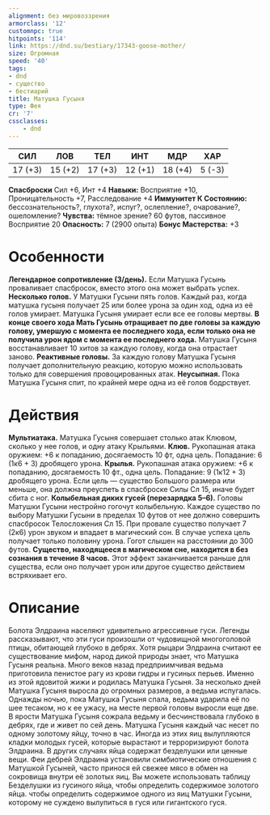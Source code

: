 ```yaml
---
alignment: без мировоззрения
armorclass: '12'
customnpc: true
hitpoints: '114'
link: https://dnd.su/bestiary/17343-goose-mother/
size: Огромная
speed: '40'
tags:
- dnd
- существо
- бестиарий
title: Матушка Гусыня
type: Фея
cr: '7'
cssclasses:
    - dnd
---
```



| СИЛ | ЛОВ | ТЕЛ | ИНТ | МДР | ХАР |
|---|---|---|---|---|---|
| 17 (+3) | 15 (+2) | 17 (+3) | 12 (+1) | 18 (+4) | 5 (-3) |
**Спасброски** Сил +6, Инт +4
**Навыки:** Восприятие +10, Проницательность +7, Расследование +4
**Иммунитет К Состоянию:** бессознательность?, глухота?, испуг?, ослепление?, очарование?, ошеломление?
**Чувства:** тёмное зрение? 60 футов, пассивное Восприятие 20
**Опасность:** 7 (2900 опыта)
**Бонус Мастерства:** +3


# Особенности
**Легендарное сопротивление (3/день).** Если Матушка Гусынь проваливает спасбросок, вместо этого она может выбрать успех.
**Несколько голов.** У Матушки Гусыни пять голов. Каждый раз, когда матушка гусыня получает 25 или более урона за один ход, одна из её голов умирает. Матушка Гусыня умирает если все ее головы мертвы.
**В конце своего хода Мать Гусынь отращивает по две головы за каждую голову, умершую с момента ее последнего хода, если только она не получила урон ядом с момента ее последнего хода.** Матушка Гусыня восстанавливает 10 хитов за каждую голову, когда она отрастает заново.
**Реактивные головы.** За каждую голову Матушка Гусыня получает дополнительную реакцию, которую можно использовать только для совершения провоцированных атак.
**Неусыпная.** Пока Матушка Гусыня спит, по крайней мере одна из её голов бодрствует.


# Действия
**Мультиатака.** Матушка Гусыня совершает столько атак Клювом, сколько у нее голов, и одну атаку Крыльями.
**Клюв.** Рукопашная атака оружием: +6 к попаданию, досягаемость 10 фт, одна цель. Попадание: 6 (1к6 + 3) дробящего урона.
**Крылья.** Рукопашная атака оружием: +6 к попаданию, досягаемость 10 фт., одна цель. Попадание: 9 (1к12 + 3) дробящего урона. Если цель — существо Большого размера или меньше, она должна преуспеть в спасброске Силы Сл 15, иначе будет сбита с ног.
**Колыбельная диких гусей (перезарядка 5–6).** Головы Матушки Гусыни нестройно гогочут колыбельную. Каждое существо по выбору Матушки Гусыни в пределах 10 футов от нее должно совершить спасбросок Телосложения Сл 15. При провале существо получает 7 (2к6) урон звуком и впадает в магический сон. В случае успеха цель получает только половину урона. Гогот слышен на расстоянии до 300 футов.
**Существо, находящееся в магическом сне, находится в без сознания в течение 8 часов.** Этот эффект заканчивается раньше для существа, если оно получает урон или другое существо действием встряхивает его.


# Описание
Болота Элдраина населяют удивительно агрессивные гуси. Легенды рассказывают, что эти гуси произошли от чудовищной многоголовой птицы, обитающей глубоко в дебрях. Хотя рыцари Элдраина считают ее существование мифом, народ дикой природы знает, что Матушка Гусыня реальна.  Много веков назад предприимчивая ведьма приготовила пенистое рагу из крови гидры и гусиных перьев. Именно из этой ядовитой жижи и родилась Матушка Гусыня. За несколько дней Матушка Гусыня выросла до огромных размеров, а ведьма испугалась. Однажды ночью, пока Матушка Гусыня спала, ведьма ударила её по шее тесаком, но к ее ужасу, на месте первой головы выросли еще две. В ярости Матушка Гусыня сожрала ведьму и бесчинствовала глубоко в дебрях, где и живет по сей день. Матушка Гусыня каждый час несет по одному золотому яйцу, точно в час. Иногда из этих яиц вылупляются кладки молодых гусей, которые вырастают и терроризируют болота Элдраина. В других случаях яйца содержат безделушки или ценные вещи. Феи дебрей Элдраина установили симбиотические отношения с Матушкой Гусыней, часто принося ей свежее мясо в обмен на сокровища внутри её золотых яиц. Вы можете использовать таблицу Безделушки из гусиного яйца, чтобы определить содержимое золотого яйца. чтобы определить содержимое одного из яиц Матушки Гусыни, которому не суждено вылупиться в гуся или гигантского гуся.